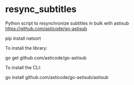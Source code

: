 # resync_subtitles

Python script to resynchronize subtitles in bulk with astisub https://github.com/asticode/go-astisub

pip install natsort

To install the library:

go get github.com/asticode/go-astisub

To install the CLI:

go install github.com/asticode/go-astisub/astisub 
